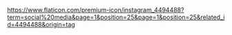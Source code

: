 https://www.flaticon.com/premium-icon/instagram_4494488?term=social%20media&page=1&position=25&page=1&position=25&related_id=4494488&origin=tag